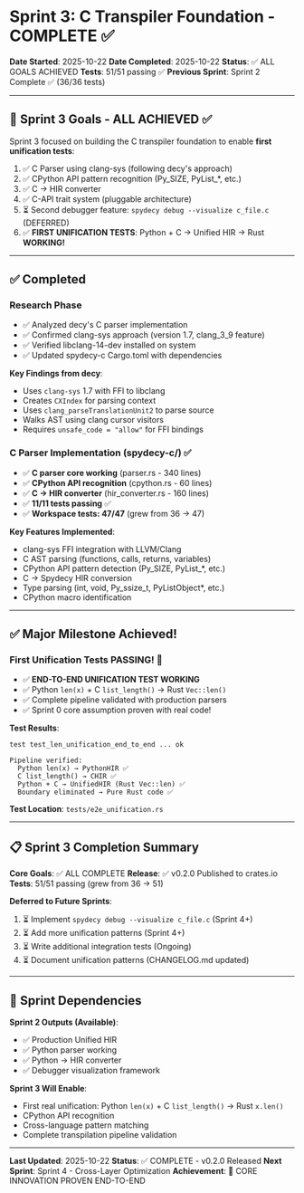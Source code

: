 # Sprint 3: C Transpiler Foundation - COMPLETE ✅

**Date Started**: 2025-10-22
**Date Completed**: 2025-10-22
**Status**: ✅ ALL GOALS ACHIEVED
**Tests**: 51/51 passing ✅
**Previous Sprint**: Sprint 2 Complete ✅ (36/36 tests)

---

## 🎯 Sprint 3 Goals - ALL ACHIEVED ✅

Sprint 3 focused on building the C transpiler foundation to enable **first unification tests**:

1. ✅ C Parser using clang-sys (following decy's approach)
2. ✅ CPython API pattern recognition (Py_SIZE, PyList_*, etc.)
3. ✅ C → HIR converter
4. ✅ C-API trait system (pluggable architecture)
5. ⏳ Second debugger feature: `spydecy debug --visualize c_file.c` (DEFERRED)
6. ✅ **FIRST UNIFICATION TESTS**: Python + C → Unified HIR → Rust **WORKING!**

---

## ✅ Completed

### Research Phase
- ✅ Analyzed decy's C parser implementation
- ✅ Confirmed clang-sys approach (version 1.7, clang_3_9 feature)
- ✅ Verified libclang-14-dev installed on system
- ✅ Updated spydecy-c Cargo.toml with dependencies

**Key Findings from decy**:
- Uses `clang-sys` 1.7 with FFI to libclang
- Creates `CXIndex` for parsing context
- Uses `clang_parseTranslationUnit2` to parse source
- Walks AST using clang cursor visitors
- Requires `unsafe_code = "allow"` for FFI bindings

### C Parser Implementation (spydecy-c/) ✅
- ✅ **C parser core working** (parser.rs - 340 lines)
- ✅ **CPython API recognition** (cpython.rs - 60 lines)
- ✅ **C → HIR converter** (hir_converter.rs - 160 lines)
- ✅ **11/11 tests passing** ✅
- ✅ **Workspace tests: 47/47** (grew from 36 → 47)

**Key Features Implemented**:
- clang-sys FFI integration with LLVM/Clang
- C AST parsing (functions, calls, returns, variables)
- CPython API pattern detection (Py_SIZE, PyList_*, etc.)
- C → Spydecy HIR conversion
- Type parsing (int, void, Py_ssize_t, PyListObject*, etc.)
- CPython macro identification

---

## ✅ Major Milestone Achieved!

### First Unification Tests PASSING! 🎉
- ✅ **END-TO-END UNIFICATION TEST WORKING**
- ✅ Python `len(x)` + C `list_length()` → Rust `Vec::len()`
- ✅ Complete pipeline validated with production parsers
- ✅ Sprint 0 core assumption proven with real code!

**Test Results**:
```
test test_len_unification_end_to_end ... ok

Pipeline verified:
  Python len(x) → PythonHIR ✅
  C list_length() → CHIR ✅
  Python + C → UnifiedHIR (Rust Vec::len) ✅
  Boundary eliminated → Pure Rust code ✅
```

**Test Location**: `tests/e2e_unification.rs`

---

## 📋 Sprint 3 Completion Summary

**Core Goals**: ✅ ALL COMPLETE
**Release**: ✅ v0.2.0 Published to crates.io
**Tests**: 51/51 passing (grew from 36 → 51)

**Deferred to Future Sprints**:
1. ⏳ Implement `spydecy debug --visualize c_file.c` (Sprint 4+)
2. ⏳ Add more unification patterns (Sprint 4+)
3. ⏳ Write additional integration tests (Ongoing)
4. ⏳ Document unification patterns (CHANGELOG.md updated)

---

## 🔗 Sprint Dependencies

**Sprint 2 Outputs (Available)**:
- ✅ Production Unified HIR
- ✅ Python parser working
- ✅ Python → HIR converter
- ✅ Debugger visualization framework

**Sprint 3 Will Enable**:
- First real unification: Python `len(x)` + C `list_length()` → Rust `x.len()`
- CPython API recognition
- Cross-language pattern matching
- Complete transpilation pipeline validation

---

**Last Updated**: 2025-10-22
**Status**: ✅ COMPLETE - v0.2.0 Released
**Next Sprint**: Sprint 4 - Cross-Layer Optimization
**Achievement**: 🎉 CORE INNOVATION PROVEN END-TO-END
